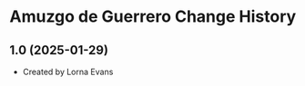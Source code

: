 Amuzgo de Guerrero Change History
====================

1.0 (2025-01-29)
----------------
* Created by Lorna Evans
